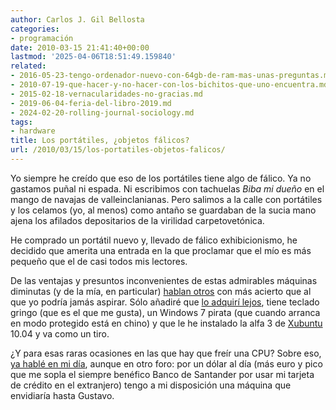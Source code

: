 ```yaml
---
author: Carlos J. Gil Bellosta
categories:
- programación
date: 2010-03-15 21:41:40+00:00
lastmod: '2025-04-06T18:51:49.159840'
related:
- 2016-05-23-tengo-ordenador-nuevo-con-64gb-de-ram-mas-unas-preguntas.md
- 2010-07-19-que-hacer-y-no-hacer-con-los-bichitos-que-uno-encuentra.md
- 2015-02-18-vernacularidades-no-gracias.md
- 2019-06-04-feria-del-libro-2019.md
- 2024-02-20-rolling-journal-sociology.md
tags:
- hardware
title: Los portátiles, ¿objetos fálicos?
url: /2010/03/15/los-portatiles-objetos-falicos/
---
```


Yo siempre he creído que eso de los portátiles tiene algo de fálico. Ya no gastamos puñal ni espada. Ni escribimos con tachuelas _Biba mi dueño_ en el mango de navajas de valleinclanianas. Pero salimos a la calle con portátiles y los celamos (yo, al menos) como antaño se guardaban de la sucia mano ajena los afilados depositarios de la virilidad carpetovetónica.

He comprado un portátil nuevo y, llevado de fálico exhibicionismo, he decidido que amerita una entrada en la que proclamar que el mío es más pequeño que el de casi todos mis lectores.

De las ventajas y presuntos inconvenientes de estas admirables máquinas diminutas (y de la mía, en particular) [hablan otros](http://www.codinghorror.com/blog/2010/01/a-democracy-of-netbooks.html) con más acierto que al que yo podría jamás aspirar. Sólo añadiré que [lo adquirí lejos](http://www.monterrey.com.co/), tiene teclado gringo (que es el que me gusta), un Windows 7 pirata (que cuando arranca en modo protegido está en chino) y que le he instalado la alfa 3 de [Xubuntu](http://www.xubuntu.org) 10.04 y va como un tiro.

¿Y para esas raras ocasiones en las que hay que freír una CPU? Sobre eso, [ya hablé en mi día](http://analisisydecision.es/probando-r-sobre-el-ec2-de-amazon/), aunque en otro foro: por un dólar al día (más euro y pico que me sopla el siempre benéfico Banco de Santander por usar mi tarjeta de crédito en el extranjero) tengo a mi disposición una máquina que envidiaría hasta Gustavo.